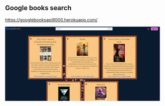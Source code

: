 ## Google books search

https://googlebooksapi9000.herokuapp.com/

![Homepage](client/src/img/Homepage.PNG)